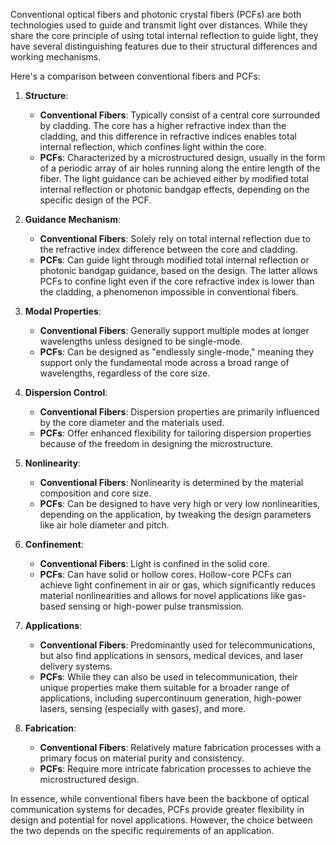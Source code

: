 Conventional optical fibers and photonic crystal fibers (PCFs) are both technologies used to guide and transmit light over distances. While they share the core principle of using total internal reflection to guide light, they have several distinguishing features due to their structural differences and working mechanisms.

Here's a comparison between conventional fibers and PCFs:

1. **Structure**:
   - **Conventional Fibers**: Typically consist of a central core surrounded by cladding. The core has a higher refractive index than the cladding, and this difference in refractive indices enables total internal reflection, which confines light within the core.
   - **PCFs**: Characterized by a microstructured design, usually in the form of a periodic array of air holes running along the entire length of the fiber. The light guidance can be achieved either by modified total internal reflection or photonic bandgap effects, depending on the specific design of the PCF.

2. **Guidance Mechanism**:
   - **Conventional Fibers**: Solely rely on total internal reflection due to the refractive index difference between the core and cladding.
   - **PCFs**: Can guide light through modified total internal reflection or photonic bandgap guidance, based on the design. The latter allows PCFs to confine light even if the core refractive index is lower than the cladding, a phenomenon impossible in conventional fibers.

3. **Modal Properties**:
   - **Conventional Fibers**: Generally support multiple modes at longer wavelengths unless designed to be single-mode.
   - **PCFs**: Can be designed as "endlessly single-mode," meaning they support only the fundamental mode across a broad range of wavelengths, regardless of the core size.

4. **Dispersion Control**:
   - **Conventional Fibers**: Dispersion properties are primarily influenced by the core diameter and the materials used.
   - **PCFs**: Offer enhanced flexibility for tailoring dispersion properties because of the freedom in designing the microstructure.

5. **Nonlinearity**:
   - **Conventional Fibers**: Nonlinearity is determined by the material composition and core size.
   - **PCFs**: Can be designed to have very high or very low nonlinearities, depending on the application, by tweaking the design parameters like air hole diameter and pitch.

6. **Confinement**:
   - **Conventional Fibers**: Light is confined in the solid core.
   - **PCFs**: Can have solid or hollow cores. Hollow-core PCFs can achieve light confinement in air or gas, which significantly reduces material nonlinearities and allows for novel applications like gas-based sensing or high-power pulse transmission.

7. **Applications**:
   - **Conventional Fibers**: Predominantly used for telecommunications, but also find applications in sensors, medical devices, and laser delivery systems.
   - **PCFs**: While they can also be used in telecommunication, their unique properties make them suitable for a broader range of applications, including supercontinuum generation, high-power lasers, sensing (especially with gases), and more.

8. **Fabrication**:
   - **Conventional Fibers**: Relatively mature fabrication processes with a primary focus on material purity and consistency.
   - **PCFs**: Require more intricate fabrication processes to achieve the microstructured design.

In essence, while conventional fibers have been the backbone of optical communication systems for decades, PCFs provide greater flexibility in design and potential for novel applications. However, the choice between the two depends on the specific requirements of an application.